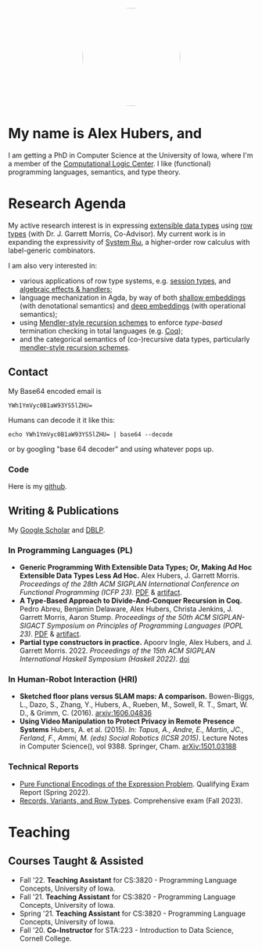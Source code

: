 <p style="text-align:center;">
  <img style="border-radius: 50%" src="https://cs.uiowa.edu/sites/cs.uiowa.edu/files/styles/square__768_x_768/public/2021-06/alexander_hubers.jpg?h=cb5f1436&itok=i8anvSFS" width="200" height="200">
</p>


# My name is Alex Hubers, and
I am getting a PhD in Computer Science at the University of Iowa, where I'm a
 member of the [Computational Logic Center](https://clc.cs.uiowa.edu/site/). I
 like (functional) programming languages, semantics, and type theory.

# Research Agenda

My active research interest is in expressing [extensible data
types](https://arxiv.org/abs/2307.08759) using [row
types](https://dl.acm.org/doi/10.1145/3290325) (with Dr. J. Garrett Morris,
Co-Advisor). My current work is in expanding the expressivity of
[System Rω](https://arxiv.org/abs/2307.08759), a higher-order row calculus with
label-generic combinators.

I am also very interested in:

- various applications of row type systems, e.g. [session types](https://homepages.inf.ed.ac.uk/slindley/papers/fst-extended.pdf), and [algebraic effects & handlers](https://dl.acm.org/doi/10.1145/2976022.2976033);
- language mechanization in Agda, by way of both [shallow
embeddings](https://github.com/IaFP/ROmega-ICFP23) (with denotational semantics)
and [deep embeddings](https://github.com/IaFP/System-F-to-R-Omega/) (with operational semantics);
- using [Mendler-style recursion schemes](https://github.com/astump/dc-recursion-examples) to enforce *type-based* termination checking in total languages (e.g. [Coq](https://dl.acm.org/doi/10.1145/3571196)); 
- and the categorical semantics of (co-)recursive data types, particularly [mendler-style recursion schemes](https://homepage.cs.uiowa.edu/~cwjnkins/assets/JFDMS20_Elaborating-CV-Induction.pdf).


## Contact

My Base64 encoded email is

```
YWh1YmVyc0B1aW93YS5lZHU=
```

Humans can decode it it like this:

```
echo YWh1YmVyc0B1aW93YS5lZHU= | base64 --decode
```

or by googling "base 64 decoder" and using whatever pops up.

### Code

Here is my [github](https://github.com/ahubers).

## Writing & Publications

My [Google Scholar](https://scholar.google.com/citations?hl=en&user=UpiTEIMAAAAJ) and [DBLP](https://dblp.uni-trier.de/pid/331/4622.html).

### In Programming Languages (PL)
- **Generic Programming With Extensible Data Types; Or, Making Ad Hoc Extensible Data Types Less Ad Hoc.** Alex Hubers, J. Garrett
  Morris. _Proceedings of the 28th ACM SIGPLAN International Conference
  on Functional Programming (ICFP 23)._ [PDF](https://arxiv.org/abs/2307.08759) & [artifact](https://github.com/IaFP/ROmega-ICFP23).
- **A Type-Based Approach to Divide-And-Conquer Recursion in Coq.** Pedro Abreu,
  Benjamin Delaware, Alex Hubers, Christa Jenkins, J. Garrett Morris, Aaron
  Stump. _Proceedings of the 50th ACM SIGPLAN-SIGACT Symposium on Principles of
  Programming Languages (POPL 23)_. [PDF](https://ahubers.github.io/dc-recursion.pdf) & [artifact](https://doi.org/10.5281/zenodo.7305612).
- **Partial type
  constructors in practice.** Apoorv Ingle, Alex Hubers, and J. Garrett Morris. 2022. _Proceedings of the 15th ACM SIGPLAN International
  Haskell Symposium (Haskell 2022)_. [doi](https://doi.org/10.1145/3546189.3549923)
  
### In Human-Robot Interaction (HRI)
- **Sketched floor plans versus SLAM maps: A
  comparison.** Bowen-Biggs, L., Dazo, S., Zhang, Y., Hubers, A., Rueben, M., Sowell, R. T.,
  Smart, W. D., & Grimm, C. (2016). [arxiv:1606.04836](https://arxiv.org/abs/1606.04836)
- **Using Video Manipulation to Protect Privacy in
  Remote Presence Systems** Hubers, A. et al. (2015). _In: Tapus, A., Andre, E., Martin, JC., Ferland, F.,
  Ammi, M. (eds) Social Robotics (ICSR 2015)_. Lecture Notes in Computer
  Science(), vol 9388. Springer,
  Cham. [arXiv:1501.03188](https://arxiv.org/abs/1501.03188)

### Technical Reports
- [Pure Functional Encodings of the Expression
  Problem](https://ahubers.github.io/Pure-Functional-Encodings-of-the-Expression-Problem.pdf). Qualifying
  Exam Report (Spring 2022).
- [Records, Variants, and Row Types](https://ahubers.github.io/comp.pdf). Comprehensive exam (Fall 2023). 

# Teaching

## Courses Taught & Assisted
- Fall '22. **Teaching Assistant** for CS:3820 - Programming Language Concepts, University of Iowa.
- Fall '21. **Teaching Assistant** for CS:3820 - Programming Language Concepts, University of Iowa.
- Spring '21. **Teaching Assistant** for CS:3820 - Programming Language Concepts, University of Iowa.
- Fall '20. **Co-Instructor** for STA:223 - Introduction to Data Science, Cornell College.
